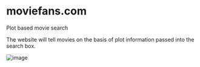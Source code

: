 # moviefans.com
Plot based movie search

The website will tell movies on the basis of plot information passed into the search box. 

![image](moviefans.com/mfhome.jpg?raw=true "Optional Title")
